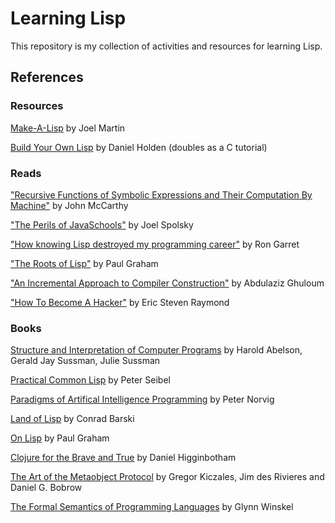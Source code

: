 # Learning Lisp
This repository is my collection of activities and resources for learning Lisp.



## References

### Resources

[Make-A-Lisp](https://github.com/kanaka/mal) by Joel Martin

[Build Your Own Lisp](http://www.buildyourownlisp.com/)  by Daniel Holden (doubles as a C tutorial)

### Reads

["Recursive Functions of Symbolic Expressions and Their Computation By Machine"](http://www-formal.stanford.edu/jmc/recursive/recursive.html) by John McCarthy

["The Perils of JavaSchools"](https://www.joelonsoftware.com/2005/12/29/the-perils-of-javaschools-2/) by Joel Spolsky

["How knowing Lisp destroyed my programming career"](http://coding.derkeiler.com/Archive/Lisp/comp.lang.lisp/2006-04/msg01644.html) by Ron Garret

["The Roots of Lisp"](http://www.paulgraham.com/rootsoflisp.html) by Paul Graham

["An Incremental Approach to Compiler Construction"](http://scheme2006.cs.uchicago.edu/11-ghuloum.pdf) by Abdulaziz Ghuloum

["How To Become A Hacker"](http://www.catb.org/~esr/faqs/hacker-howto.html) by Eric Steven Raymond

### Books

[Structure and Interpretation of Computer Programs](https://mitpress.mit.edu/sites/default/files/sicp/index.html) by Harold Abelson, Gerald Jay Sussman, Julie Sussman

[Practical Common Lisp](http://www.gigamonkeys.com/book/) by Peter Seibel

[Paradigms of Artifical Intelligence Programming](https://github.com/norvig/paip-lisp) by Peter Norvig

[Land of Lisp](http://landoflisp.com/) by Conrad Barski

[On Lisp](http://www.paulgraham.com/onlisp.html) by Paul Graham 

[Clojure for the Brave and True](https://www.braveclojure.com) by Daniel Higginbotham

[The Art of the Metaobject Protocol](https://mitpress.mit.edu/books/art-metaobject-protocol) by Gregor Kiczales,  Jim des Rivieres and Daniel G. Bobrow

[The Formal Semantics of Programming Languages](https://mitpress.mit.edu/books/formal-semantics-programming-languages) by Glynn Winskel
